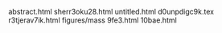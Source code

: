 abstract.html
sherr3oku28.html
untitled.html
d0unpdigc9k.tex
r3tjerav7ik.html
figures/mass
9fe3.html
10bae.html